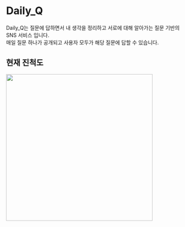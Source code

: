 # Daily_Q

Daily_Q는 질문에 답하면서 내 생각을 정리하고 서로에 대해 알아가는 질문 기반의 SNS 서비스 입니다. <br />
매일 질문 하나가 공개되고 사용자 모두가 해당 질문에 답할 수 있습니다.

## 현재 진척도

<img src="https://velog.velcdn.com/images/neoseurae12/post/cd6e2c58-f6e9-4aaf-86b0-78946cd64358/image.png" width="400" />